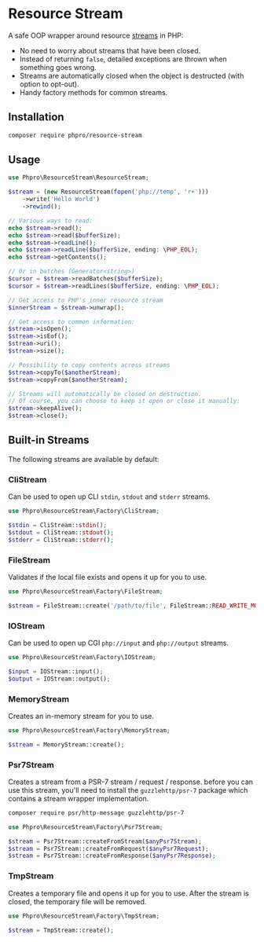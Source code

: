 # Resource Stream

A safe OOP wrapper around resource [streams](https://www.php.net/manual/en/book.stream.php) in PHP:

* No need to worry about streams that have been closed.
* Instead of returning `false`, detailed exceptions are thrown when something goes wrong.
* Streams are automatically closed when the object is destructed (with option to opt-out).
* Handy factory methods for common streams.

## Installation

```bash
composer require phpro/resource-stream
```

## Usage

```php
use Phpro\ResourceStream\ResourceStream;

$stream = (new ResourceStream(fopen('php://temp', 'r+')))
    ->write('Hello World')
    ->rewind();

// Various ways to read:
echo $stream->read();
echo $stream->read($bufferSize);
echo $stream->readLine();
echo $stream->readLine($bufferSize, ending: \PHP_EOL);
echo $stream->getContents();

// Or in batches (Generator<string>)
$cursor = $stream->readBatches($bufferSize);
$cursor = $stream->readLines($bufferSize, ending: \PHP_EOL); 

// Get access to PHP's inner resource stream
$innerStream = $stream->unwrap();

// Get access to common information:
$stream->isOpen();
$stream->isEof();
$stream->uri();
$stream->size();

// Possibility to copy contents across streams
$stream->copyTo($anotherStream);
$stream->copyFrom($anotherStream);

// Streams will automatically be closed on destruction.
// Of course, you can choose to keep it open or close it manually:
$stream->keepAlive();
$stream->close();
```

## Built-in Streams

The following streams are available by default:

### CliStream

Can be used to open up CLI `stdin`, `stdout` and `stderr` streams.

```php
use Phpro\ResourceStream\Factory\CliStream;

$stdin = CliStream::stdin();
$stdout = CliStream::stdout();
$stderr = CliStream::stderr();
```

### FileStream

Validates if the local file exists and opens it up for you to use.

```php
use Phpro\ResourceStream\Factory\FileStream;

$stream = FileStream::create('/path/to/file', FileStream::READ_WRITE_MODE);
```

### IOStream

Can be used to open up CGI `php://input` and `php://output` streams.

```php
use Phpro\ResourceStream\Factory\IOStream;

$input = IOStream::input();
$output = IOStream::output();
```

### MemoryStream

Creates an in-memory stream for you to use.

```php
use Phpro\ResourceStream\Factory\MemoryStream;

$stream = MemoryStream::create();
```

### Psr7Stream

Creates a stream from a PSR-7 stream / request / response.
before you can use this stream, you'll need to install the `guzzlehttp/psr-7` package which contains a stream wrapper implementation.

```bash
composer require psr/http-message guzzlehttp/psr-7
```

```php
use Phpro\ResourceStream\Factory\Psr7Stream;

$stream = Psr7Stream::createFromStream($anyPsr7Stream);
$stream = Psr7Stream::createFromRequest($anyPsr7Request);
$stream = Psr7Stream::createFromResponse($anyPsr7Response);
```

### TmpStream

Creates a temporary file and opens it up for you to use.
After the stream is closed, the temporary file will be removed.

```php
use Phpro\ResourceStream\Factory\TmpStream;

$stream = TmpStream::create();
```
